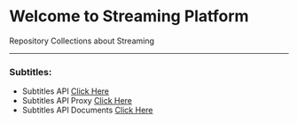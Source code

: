 # Welcome to Streaming Platform
Repository Collections about Streaming

---

### Subtitles:
 - Subtitles API [Click Here](https://github.com/StreamingPlatform/SubtitlesAPI)
 - Subtitles API Proxy [Click Here](https://github.com/StreamingPlatform/SubtitlesAPIProxy)
 - Subtitles API Documents [Click Here](https://github.com/StreamingPlatform/SubtitlesAPIDocs)
